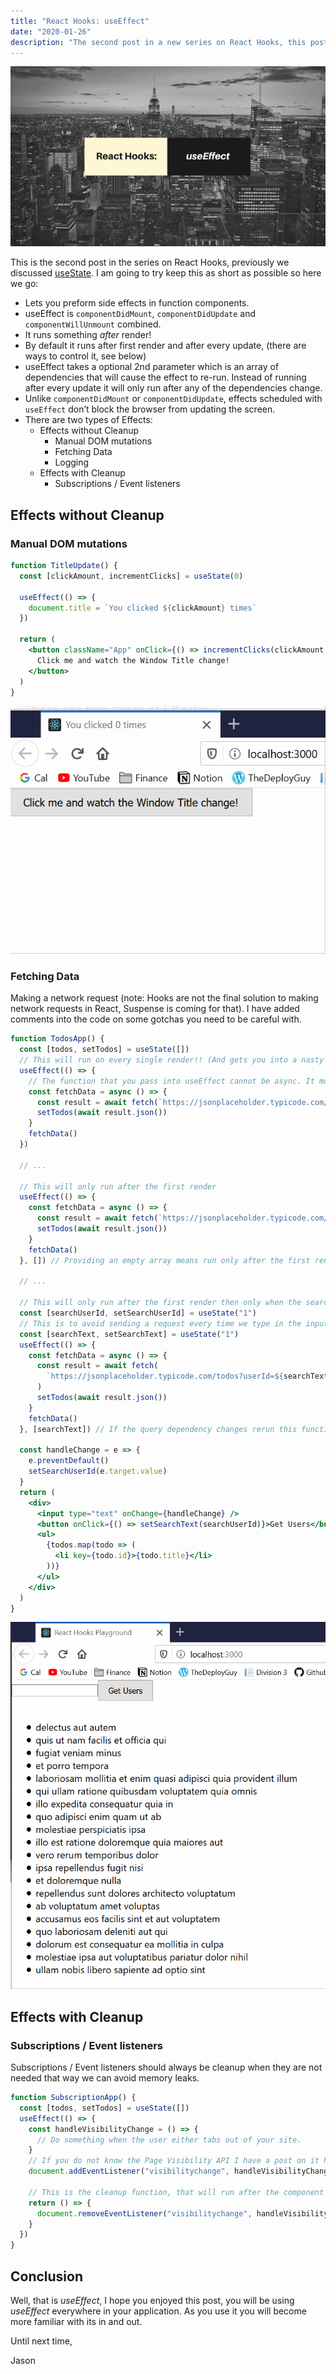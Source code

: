 ```yaml
---
title: "React Hooks: useEffect"
date: "2020-01-26"
description: "The second post in a new series on React Hooks, this post discusses the useEffect hook."
---
```


![Cover Image](./images/cover_image.png)

This is the second post in the series on React Hooks, previously we discussed [useState](https://thedeployguy.com). I am going to try keep this as short as possible so here we go:

- Lets you preform side effects in function components.
- useEffect is `componentDidMount`, `componentDidUpdate` and `componentWillUnmount` combined.
- It runs something _after_ render!
- By default it runs after first render and after every update, (there are ways to control it, see below)
- useEffect takes a optional 2nd parameter which is an array of dependencies that will cause the effect to re-run. Instead of running after every update it will only run after any of the dependencies change.
- Unlike `componentDidMount` or `componentDidUpdate`, effects scheduled with `useEffect` don’t block the browser from updating the screen.
- There are two types of Effects:
  <!-- TODO: Add link to Effect without cleanup -->
  - Effects without Cleanup
    - Manual DOM mutations
    - Fetching Data
    - Logging
      <!-- TODO: Add link to Effect with Cleanup -->
  - Effects with Cleanup
    - Subscriptions / Event listeners

## Effects without Cleanup

### Manual DOM mutations

```jsx
function TitleUpdate() {
  const [clickAmount, incrementClicks] = useState(0)

  useEffect(() => {
    document.title = `You clicked ${clickAmount} times`
  })

  return (
    <button className="App" onClick={() => incrementClicks(clickAmount + 1)}>
      Click me and watch the Window Title change!
    </button>
  )
}
```

![Window Change Example](./images/hooks_window_change.gif)

### Fetching Data

Making a network request (note: Hooks are not the final solution to making network requests in React, Suspense is coming for that).
I have added comments into the code on some gotchas you need to be careful with.

```jsx
function TodosApp() {
  const [todos, setTodos] = useState([])
  // This will run on every single render!! (And gets you into a nasty loop)
  useEffect(() => {
    // The function that you pass into useEffect cannot be async. It must return a cleanup function or nothing.
    const fetchData = async () => {
      const result = await fetch(`https://jsonplaceholder.typicode.com/todos`)
      setTodos(await result.json())
    }
    fetchData()
  })

  // ...

  // This will only run after the first render
  useEffect(() => {
    const fetchData = async () => {
      const result = await fetch(`https://jsonplaceholder.typicode.com/todos`)
      setTodos(await result.json())
    }
    fetchData()
  }, []) // Providing an empty array means run only after the first render or this function had no "dependencies" requiring it to rerun.

  // ...

  // This will only run after the first render then only when the searchUserId state changes, defaults to '1'
  const [searchUserId, setSearchUserId] = useState("1")
  // This is to avoid sending a request every time we type in the input
  const [searchText, setSearchText] = useState("1")
  useEffect(() => {
    const fetchData = async () => {
      const result = await fetch(
        `https://jsonplaceholder.typicode.com/todos?userId=${searchText}`
      )
      setTodos(await result.json())
    }
    fetchData()
  }, [searchText]) // If the query dependency changes rerun this function

  const handleChange = e => {
    e.preventDefault()
    setSearchUserId(e.target.value)
  }
  return (
    <div>
      <input type="text" onChange={handleChange} />
      <button onClick={() => setSearchText(searchUserId)}>Get Users</button>
      <ul>
        {todos.map(todo => (
          <li key={todo.id}>{todo.title}</li>
        ))}
      </ul>
    </div>
  )
}
```

![Fetch Example](./images/network_fetch.gif)

## Effects with Cleanup

### Subscriptions / Event listeners

Subscriptions / Event listeners should always be cleanup when they are not needed that way we can avoid memory leaks.

```jsx
function SubscriptionApp() {
  const [todos, setTodos] = useState([])
  useEffect(() => {
    const handleVisibilityChange = () => {
      // Do something when the user either tabs out of your site.
    }
    // If you do not know the Page Visibility API I have a post on it here: https://thedeployguy.com/reducing-unnecessary-network-requests-using-the-page-visibility-api/
    document.addEventListener("visibilitychange", handleVisibilityChange)

    // This is the cleanup function, that will run after the component is unmounted .... (like componentDidUnmount)
    return () => {
      document.removeEventListener("visibilitychange", handleVisibilityChange)
    }
  })
}
```

## Conclusion

Well, that is _useEffect_, I hope you enjoyed this post, you will be using _useEffect_ everywhere in your application. As you use it you will become more familiar with its in and out.

Until next time,

Jason
